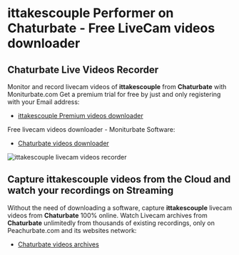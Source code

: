 # ittakescouple Performer on Chaturbate - Free LiveCam videos downloader

## Chaturbate Live Videos Recorder

Monitor and record livecam videos of **ittakescouple** from **Chaturbate** with Moniturbate.com
Get a premium trial for free by just and only registering with your Email address:
* [ittakescouple Premium videos downloader](https://moniturbate.com/request-demo-licence-key.html)

Free livecam videos downloader - Moniturbate Software:
* [Chaturbate videos downloader](https://moniturbate.com/moniturbate-download-software.html)

![ittakescouple livecam videos recorder](https://peachurnet.com/templates/moniturbate-software.png)


## Capture ittakescouple videos from the Cloud and watch your recordings on Streaming

Without the need of downloading a software, capture **ittakescouple** livecam videos from **Chaturbate** 100% online.
Watch Livecam archives from **Chaturbate** unlimitedly from thousands of existing recordings, only on Peachurbate.com and its websites network:
* [Chaturbate videos archives](https://peachurnet.com/)